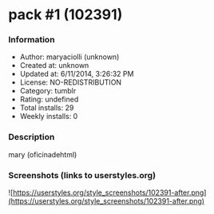 # pack #1 (102391)

### Information
- Author: maryaciolli (unknown)
- Created at: unknown
- Updated at: 6/11/2014, 3:26:32 PM
- License: NO-REDISTRIBUTION
- Category: tumblr
- Rating: undefined
- Total installs: 29
- Weekly installs: 0


### Description
mary (oficinadehtml)


### Screenshots (links to userstyles.org)
![https://userstyles.org/style_screenshots/102391-after.png](https://userstyles.org/style_screenshots/102391-after.png)


